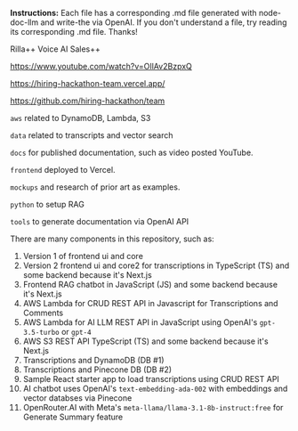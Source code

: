 **Instructions:** Each file has a corresponding .md file generated with node-doc-llm and write-the via OpenAI. If you don't understand a file, try reading its corresponding .md file. Thanks!

Rilla++ Voice AI Sales++

https://www.youtube.com/watch?v=OIlAv2BzpxQ

https://hiring-hackathon-team.vercel.app/

https://github.com/hiring-hackathon/team

`aws` related to DynamoDB, Lambda, S3

`data` related to transcripts and vector search

`docs` for published documentation, such as video posted YouTube.

`frontend` deployed to Vercel.

`mockups` and research of prior art as examples.

`python` to setup RAG

`tools` to generate documentation via OpenAI API

There are many components in this repository, such as:
1. Version 1 of frontend ui and core
2. Version 2 frontend ui and core2 for transcriptions in TypeScript (TS) and some backend because it's Next.js
2. Frontend RAG chatbot in JavaScript (JS) and some backend because it's Next.js
3. AWS Lambda for CRUD REST API in Javascript for Transcriptions and Comments
4. AWS Lambda for AI LLM REST API in JavaScript using OpenAI's `gpt-3.5-turbo` or `gpt-4`
5. AWS S3 REST API TypeScript (TS) and some backend because it's Next.js
6. Transcriptions and DynamoDB (DB #1)
7. Transcriptions and Pinecone DB (DB #2)
8. Sample React starter app to load transcriptions using CRUD REST API
9. AI chatbot uses OpenAI's `text-embedding-ada-002` with embeddings and vector databses via Pinecone
10. OpenRouter.AI with Meta's `meta-llama/llama-3.1-8b-instruct:free` for Generate Summary feature

